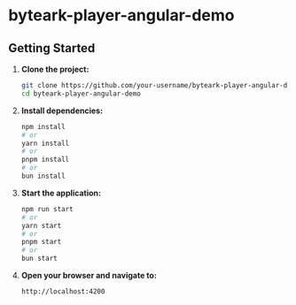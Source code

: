 # byteark-player-angular-demo

## Getting Started

1. **Clone the project:**

   ```sh
   git clone https://github.com/your-username/byteark-player-angular-demo.git
   cd byteark-player-angular-demo
   ```

2. **Install dependencies:**

   ```sh
   npm install
   # or
   yarn install
   # or
   pnpm install
   # or
   bun install
   ```

3. **Start the application:**

   ```sh
   npm run start
   # or
   yarn start
   # or
   pnpm start
   # or
   bun start
   ```

4. **Open your browser and navigate to:**
   ```
   http://localhost:4200
   ```
